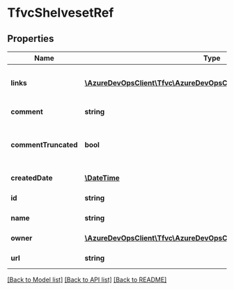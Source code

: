# TfvcShelvesetRef

## Properties
Name | Type | Description | Notes
------------ | ------------- | ------------- | -------------
**links** | [**\AzureDevOpsClient\Tfvc\AzureDevOpsClient\Tfvc\Model\ReferenceLinks**](ReferenceLinks.md) | List of reference links for the shelveset. | [optional] 
**comment** | **string** | Shelveset comment. | [optional] 
**commentTruncated** | **bool** | Shelveset comment truncated as applicable. | [optional] 
**createdDate** | [**\DateTime**](\DateTime.md) | Shelveset create date. | [optional] 
**id** | **string** | Shelveset Id. | [optional] 
**name** | **string** | Shelveset name. | [optional] 
**owner** | [**\AzureDevOpsClient\Tfvc\AzureDevOpsClient\Tfvc\Model\IdentityRef**](IdentityRef.md) | Shelveset Owner. | [optional] 
**url** | **string** | Shelveset Url. | [optional] 

[[Back to Model list]](../README.md#documentation-for-models) [[Back to API list]](../README.md#documentation-for-api-endpoints) [[Back to README]](../README.md)


